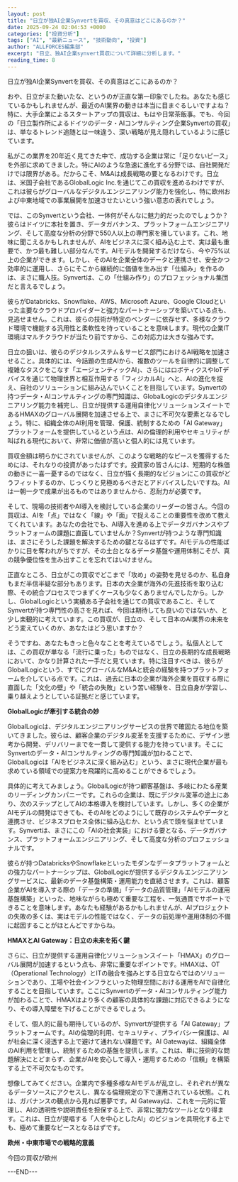 ```yaml
---
layout: post
title: "日立が独AI企業Synvertを買収、その真意はどこにあるのか？"
date: 2025-09-24 02:04:53 +0000
categories: ["投資分析"]
tags: ["AI", "最新ニュース", "技術動向", "投資"]
author: "ALLFORCES編集部"
excerpt: "日立、独AI企業synvert買収について詳細に分析します。"
reading_time: 8
---
```


日立が独AI企業Synvertを買収、その真意はどこにあるのか？

おや、日立がまた動いたな、というのが正直な第一印象でしたね。あなたも感じているかもしれませんが、最近のAI業界の動きは本当に目まぐるしいですよね？特に、大手企業によるスタートアップの買収は、もはや日常茶飯事。でも、今回の「日立製作所によるドイツのデータ・AIコンサルティング企業Synvertの買収」は、単なるトレンド追随とは一味違う、深い戦略が見え隠れしているように感じています。

私がこの業界を20年近く見てきた中で、成功する企業は常に「足りないピース」を外部に求めてきました。特にAIのような急速に進化する分野では、自社開発だけでは限界がある。だからこそ、M&Aは成長戦略の要となるわけです。日立は、米国子会社であるGlobalLogic Inc.を通じてこの買収を進めるわけですが、これは彼らがグローバルなデジタルエンジニアリング能力を強化し、特に欧州および中東地域での事業展開を加速させたいという強い意志の表れでしょう。

では、このSynvertという会社、一体何がそんなに魅力的だったのでしょうか？彼らはドイツに本社を置き、データガバナンス、プラットフォームエンジニアリング、そして高度な分析の分野で550人以上の専門家を擁しています。これ、地味に聞こえるかもしれませんが、AIをビジネスに深く組み込む上で、実は最も重要で、かつ最も難しい部分なんです。AIモデルを開発するだけなら、今や75%以上の企業ができます。しかし、そのAIを企業全体のデータと連携させ、安全かつ効率的に運用し、さらにそこから継続的に価値を生み出す「仕組み」を作るのは、まさに職人技。Synvertは、この「仕組み作り」のプロフェッショナル集団だと言えるでしょう。

彼らがDatabricks、Snowflake、AWS、Microsoft Azure、Google Cloudといった主要なクラウドプロバイダーと強力なパートナーシップを築いている点も、見逃せません。これは、彼らの技術が特定のベンダーに依存せず、多様なクラウド環境で機能する汎用性と柔軟性を持っていることを意味します。現代の企業IT環境はマルチクラウドが当たり前ですから、この対応力は大きな強みです。

日立の狙いは、彼らのデジタルシステム＆サービス部門におけるAI戦略を加速させること。具体的には、今話題の生成AIから、複数のツールを自律的に調整して複雑なタスクをこなす「エージェンティックAI」、さらにはロボティクスやIoTデバイスを通じて物理世界と相互作用する「フィジカルAI」へと、AIの進化を捉え、自社のソリューションに組み込んでいくことを目指しています。Synvertの持つデータ・AIコンサルティングの専門知識は、GlobalLogicのデジタルエンジニアリング能力を補完し、日立が提供する運用自律化ソリューションスイートであるHMAXのグローバル展開を加速させる上で、まさに不可欠な要素となるでしょう。特に、組織全体のAI利用を管理、保護、統制するための「AI Gateway」プラットフォームを提供しているという点は、AIの倫理的利用やセキュリティが叫ばれる現代において、非常に価値が高いと個人的には見ています。

買収金額は明らかにされていませんが、このような戦略的なピースを獲得するためには、それなりの投資があったはずです。投資家の皆さんには、短期的な株価の動きに一喜一憂するのではなく、日立が描く長期的なビジョンにこの買収がどうフィットするのか、じっくりと見極めるべきだとアドバイスしたいですね。AIは一朝一夕で成果が出るものではありませんから、忍耐力が必要です。

そして、現場の技術者やAI導入を検討している企業のリーダーの皆さん。今回の買収は、AIを「点」ではなく「線」や「面」で捉えることの重要性を改めて教えてくれています。あなたの会社でも、AI導入を進める上でデータガバナンスやプラットフォームの課題に直面していませんか？Synvertが持つような専門知識は、まさにそうした課題を解決するための鍵となるはずです。AIモデルの性能ばかりに目を奪われがちですが、その土台となるデータ基盤や運用体制こそが、真の競争優位性を生み出すことを忘れてはいけません。

正直なところ、日立がこの買収でどこまで「攻め」の姿勢を見せるのか、私自身もまだ半信半疑な部分もあります。日本の大企業が海外の先進技術を取り込む際、その統合プロセスでつまずくケースも少なくありませんでしたから。しかし、GlobalLogicという実績ある子会社を通じての買収であること、そしてSynvertが持つ専門性の高さを見れば、今回は期待しても良いのではないか、と少し楽観的に考えています。この買収が、日立の、そして日本のAI業界の未来をどう変えていくのか、あなたはどう思いますか？

そうですね、あなたもきっと色々なことを考えているでしょう。私個人としては、この買収が単なる「流行に乗った」ものではなく、日立の長期的な成長戦略において、かなり計算された一手だと見ています。特に注目すべきは、彼らがGlobalLogicという、すでにグローバルなM&Aと統合の経験を持つプラットフォームを介している点です。これは、過去に日本の企業が海外企業を買収する際に直面した「文化の壁」や「統合の失敗」という苦い経験を、日立自身が学習し、乗り越えようとしている証拠だと感じています。

**GlobalLogicが牽引する統合の妙**

GlobalLogicは、デジタルエンジニアリングサービスの世界で確固たる地位を築いてきました。彼らは、顧客企業のデジタル変革を支援するために、デザイン思考から開発、デリバリーまでを一貫して提供する能力を持っています。そこにSynvertのデータ・AIコンサルティングの専門知識が加わることで、GlobalLogicは「AIをビジネスに深く組み込む」という、まさに現代企業が最も求めている領域での提案力を飛躍的に高めることができるでしょう。

具体的に考えてみましょう。GlobalLogicが持つ顧客基盤は、多岐にわたる産業のリーディングカンパニーです。これらの企業は、既にデジタル変革の途上にあり、次のステップとしてAIの本格導入を検討しています。しかし、多くの企業がAIモデルの開発はできても、そのAIをどのようにして既存のシステムやデータと連携させ、ビジネスプロセス全体に組み込むか、という点で頭を悩ませています。Synvertは、まさにこの「AIの社会実装」における要となる、データガバナンス、プラットフォームエンジニアリング、そして高度な分析のプロフェッショナルです。

彼らが持つDatabricksやSnowflakeといったモダンなデータプラットフォームとの強力なパートナーシップは、GlobalLogicが提供するデジタルエンジニアリングサービスに、最新のデータ基盤構築・運用能力を直結させます。これは、顧客企業がAIを導入する際の「データの準備」「データの品質管理」「AIモデルの運用基盤構築」といった、地味ながらも極めて重要な工程を、一気通貫でサポートできることを意味します。あなたも経験があるかもしれませんが、AIプロジェクトの失敗の多くは、実はモデルの性能ではなく、データの前処理や運用体制の不備に起因することがほとんどですからね。

**HMAXとAI Gateway：日立の未来を拓く鍵**

さらに、日立が提供する運用自律化ソリューションスイート「HMAX」のグローバル展開が加速するという点も、非常に重要なポイントです。HMAXは、OT（Operational Technology）とITの融合を強みとする日立ならではのソリューションであり、工場や社会インフラといった物理空間における運用をAIで自律化することを目指しています。ここにSynvertのデータ・AIコンサルティング能力が加わることで、HMAXはより多くの顧客の具体的な課題に対応できるようになり、その導入障壁を下げることができるでしょう。

そして、個人的に最も期待しているのが、Synvertが提供する「AI Gateway」プラットフォームです。AIの倫理的利用、セキュリティ、プライバシー保護は、AIが社会に深く浸透する上で避けて通れない課題です。AI Gatewayは、組織全体のAI利用を管理し、統制するための基盤を提供します。これは、単に技術的な問題解決にとどまらず、企業がAIを安心して導入・運用するための「信頼」を構築する上で不可欠なものです。

想像してみてください。企業内で多種多様なAIモデルが乱立し、それぞれが異なるデータソースにアクセスし、異なる倫理規定の下で運用されている状態。これは、ガバナンスの観点から見れば悪夢です。AI Gatewayは、これを一元的に管理し、AIの透明性や説明責任を担保する上で、非常に強力なツールとなり得ます。これは、日立が提唱する「人を中心としたAI」のビジョンを具現化する上でも、極めて重要なピースとなるはずです。

**欧州・中東市場での戦略的意義**

今回の買収が欧州

---END---